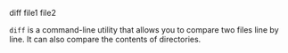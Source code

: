 diff file1 file2

`diff` is a command-line utility that allows you to compare two files line by line. It can also compare the contents of directories.